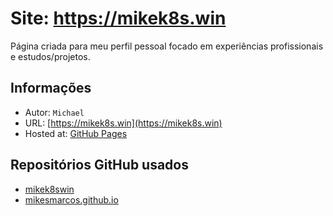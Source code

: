 Site: https://mikek8s.win
===
Página criada para meu perfil pessoal focado em experiências profissionais e estudos/projetos.

## Informações
- Autor:  `Michael`
- URL: [https://mikek8s.win](https://mikek8s.win)
- Hosted at: [GitHub Pages](https://pages.github.com/)

## Repositórios GitHub usados
- [mikek8swin](https://github.com/mikesmarcos/mikek8s)
- [mikesmarcos.github.io](https://github.com/mikesmarcos/mikesmarcos.github.io)
